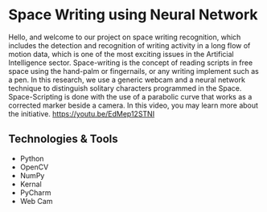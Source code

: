 # Space Writing using Neural Network

Hello, and welcome to our project on space writing recognition, which includes the detection and recognition of writing activity in a long flow of motion data, which is one of the most exciting issues in the Artificial Intelligence sector. Space-writing is the concept of reading scripts in free space using the hand-palm or fingernails, or any writing implement such as a pen. In this research, we use a generic webcam and a neural network technique to distinguish solitary characters programmed in the Space. Space-Scripting is done with the use of a parabolic curve that works as a corrected marker beside a camera. In this video, you may learn more about the initiative. https://youtu.be/EdMep12STNI

## Technologies & Tools
- Python
- OpenCV
- NumPy
- Kernal
- PyCharm
- Web Cam
